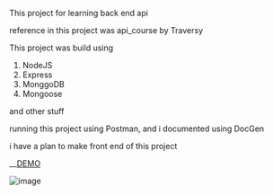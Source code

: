 This project for learning back end api

reference in this project was api_course by Traversy

This project was build using

1. NodeJS
2. Express
3. MonggoDB
4. Mongoose

and other stuff

running this project using Postman, and i documented using DocGen

i have a plan to make front end of this project

__[DEMO](https://damarowen.github.io/api_course/)


![image](https://res.cloudinary.com/damarowen/image/upload/v1611068348/api-1_waw1vk.png)
